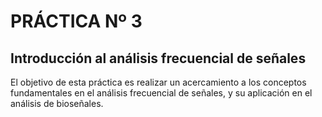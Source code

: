# PRÁCTICA Nº 3
## Introducción al análisis frecuencial de señales
El objetivo de esta práctica es realizar un acercamiento a los conceptos fundamentales en el análisis frecuencial de señales, y su aplicación en el análisis de bioseñales.
